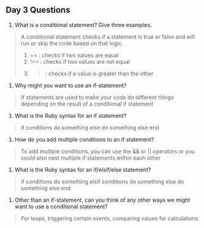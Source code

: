## Day 3 Questions

1. What is a conditional statement? Give three examples.
> A conditional statement checks if a statement is true or false and will run or skip the code based on that logic.
> 1. == : checks if two values are equal
> 2. !== : checks if two values are not equal
> 3. > : checks if a value is greater than the other

1. Why might you want to use an if-statement?
> If statements are used to make your code do different things depending on the result of a conditional if statement

1. What is the Ruby syntax for an if statement?
> if conditions
>   do something
> else
>   do something else
> end

1. How do you add multiple conditions to an if statement?
> To add multiple conditions, you can use the && or || operators or you could also nest multiple if statements within each other

1. What is the Ruby syntax for an if/elsif/else statement?
> if conditions
>   do something
> elsif conditions
>   do something
> else
>   do something else
> end

1. Other than an if-statement, can you think of any other ways we might want to use a conditional statement?
> For loops, triggering certain events, comparing values for calculations
